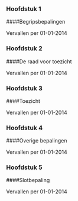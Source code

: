 <meta http-equiv='Content-Type' content='text/html; charset=utf-8' />

### Hoofdstuk  1  

####Begripsbepalingen

Vervallen per 01-01-2014 

### Hoofdstuk  2  

####De raad voor toezicht

Vervallen per 01-01-2014 

### Hoofdstuk  3  

####Toezicht

Vervallen per 01-01-2014 

### Hoofdstuk  4  

####Overige bepalingen

Vervallen per 01-01-2014 

### Hoofdstuk  5  

####Slotbepaling

Vervallen per 01-01-2014 

